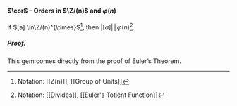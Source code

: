 #### $\cor$ – Orders in $\Z/(n)$ and $\varphi(n)$
If $[a] \in\Z/(n)^{\times}$[^1], then $|[a]|\, \big|\, \varphi(n)$[^2].

##### *Proof.*
This gem comes directly from the proof of Euler’s Theorem.

[^1]: Notation: [[Z(n)]], [[Group of Units]]
[^2]: Notation: [[Divides]], [[Euler's Totient Function]]